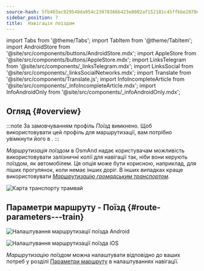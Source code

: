 ```yaml
---
source-hash: 5fb403ac929548da954c23978366b423e0002af152181c45ffbbe2070e386dcc
sidebar_position: 7
title:  Навігація поїздом
---
```

import Tabs from '@theme/Tabs';
import TabItem from '@theme/TabItem';
import AndroidStore from '@site/src/components/buttons/AndroidStore.mdx';
import AppleStore from '@site/src/components/buttons/AppleStore.mdx';
import LinksTelegram from '@site/src/components/_linksTelegram.mdx';
import LinksSocial from '@site/src/components/_linksSocialNetworks.mdx';
import Translate from '@site/src/components/Translate.js';
import InfoIncompleteArticle from '@site/src/components/_infoIncompleteArticle.mdx';
import InfoAndroidOnly from '@site/src/components/_infoAndroidOnly.mdx';




## Огляд {#overview}

:::note
За замовчуванням профіль *Поїзд* вимкнено. Щоб використовувати цей профіль для маршрутизації, вам потрібно увімкнути його в *<Translate android="true" ids="shared_string_menu,shared_string_settings,application_profiles"/>*.
:::

*Маршрутизація поїздом* в OsmAnd надає користувачам можливість використовувати залізничні колії для навігації так, ніби вони керують поїздом, як автомобілем. Ця опція може бути корисною, наприклад, для піших прогулянок, коли немає інших доріг. В інших випадках краще використовувати *[Маршрутизацію громадським транспортом](./public-transport-navigation.md)*.  

![Карта транспорту трамвай](@site/static/img/navigation/routing/train_routing_overview.png)


## Параметри маршруту - Поїзд {#route-parameters---train}

<Tabs groupId="operating-systems" queryString="current-os">

<TabItem value="android" label="Android">  

![Налаштування маршрутизації поїзда Android](@site/static/img/navigation/routing/train_routing_andr.png)  

</TabItem>

<TabItem value="ios" label="iOS">

![Налаштування маршрутизації поїзда iOS](@site/static/img/navigation/routing/train_routing_ios.png)  

</TabItem>

</Tabs>

*Маршрутизацію поїздом* можна налаштувати відповідно до ваших потреб у розділі [Параметри маршруту](../guidance/navigation-settings.md#route-parameters) в налаштуваннях навігації.